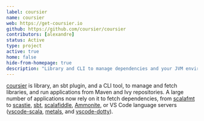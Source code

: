 ```yaml
---
label: coursier
name: coursier
web: https://get-coursier.io
github: https://github.com/coursier/coursier
contributors: [alexandre]
status: Active
type: project
active: true
home: false
hide-from-homepage: true
description: "Library and CLI to manage dependencies and your JVM environment."
---
```


[coursier](https://github.com/coursier/coursier) is library, an sbt plugin,
and a CLI tool, to manage and fetch libraries, and run applications from
Maven and Ivy repositories. A large number of applications now rely on it
to fetch dependencies, from [scalafmt](https://github.com/scalameta/scalafmt)
to [scastie](https://github.com/scalacenter/scastie),
[sbt](https://github.com/sbt/sbt),
[scalafiddle](https://scalafiddle.io),
[Ammonite](https://github.com/lihaoyi/Ammonite),
 or VS Code language servers
([vscode-scala](https://github.com/dragos/dragos-vscode-scala),
[metals](https://github.com/scalameta/metals), and
[vscode-dotty](https://github.com/lampepfl/dotty/tree/master/vscode-dotty)).

